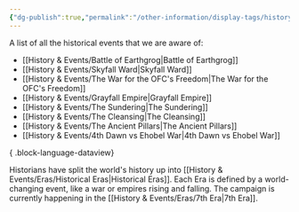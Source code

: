 ```yaml
---
{"dg-publish":true,"permalink":"/other-information/display-tags/history-and-events/","hideInGraph":true,"updated":"2025-02-08T15:09:24.517+00:00"}
---
```


A list of all the historical events that we are aware of:
- [[History & Events/Battle of Earthgrog\|Battle of Earthgrog]]
- [[History & Events/Skyfall Ward\|Skyfall Ward]]
- [[History & Events/The War for the OFC's Freedom\|The War for the OFC's Freedom]]
- [[History & Events/Grayfall Empire\|Grayfall Empire]]
- [[History & Events/The Sundering\|The Sundering]]
- [[History & Events/The Cleansing\|The Cleansing]]
- [[History & Events/The Ancient Pillars\|The Ancient Pillars]]
- [[History & Events/4th Dawn vs Ehobel War\|4th Dawn vs Ehobel War]]

{ .block-language-dataview}

Historians have split the world's history up into [[History & Events/Eras/Historical Eras\|Historical Eras]]. Each Era is defined by a world-changing event, like a war or empires rising and falling. The campaign is currently happening in the [[History & Events/Eras/7th Era\|7th Era]].